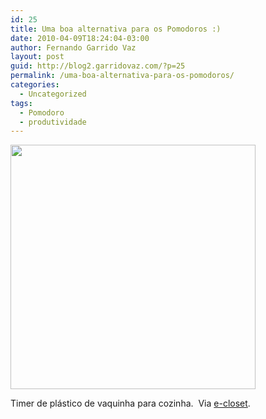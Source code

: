 ```yaml
---
id: 25
title: Uma boa alternativa para os Pomodoros :)
date: 2010-04-09T18:24:04-03:00
author: Fernando Garrido Vaz
layout: post
guid: http://blog2.garridovaz.com/?p=25
permalink: /uma-boa-alternativa-para-os-pomodoros/
categories:
  - Uncategorized
tags:
  - Pomodoro
  - produtividade
---
```

<!--:en-->

<span><img src="https://i1.wp.com/blog.garridovaz.com/wp-content/uploads/2010/04/image0011-300x300.png?resize=392%2C391" alt="" width="392" height="391" data-recalc-dims="1" /><br /> </span>

Timer de plástico de vaquinha para cozinha.  Via [e-closet](http://www.ecloset.com.br/sistema/ListaProdutos.asp?IDLoja=9221&Y=9161659738658&Det=True&IDProduto=1907812&q=Timer+vaquinha).<!--:-->